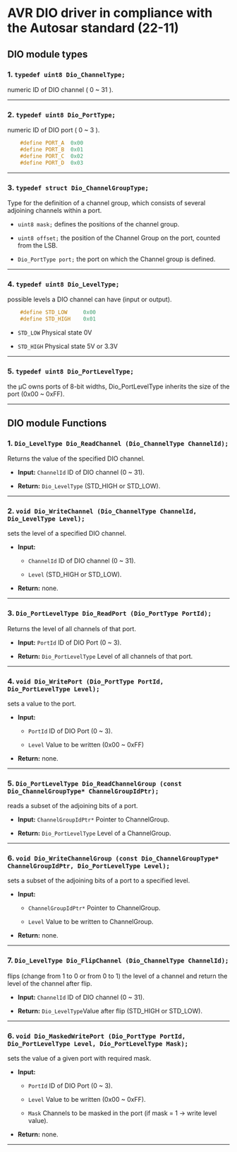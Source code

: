 # AVR DIO driver in compliance with the Autosar standard (22-11)

## DIO module types

### 1. `typedef uint8 Dio_ChannelType;`

numeric ID of DIO channel ( 0 ~ 31 ).

---

### 2. `typedef uint8 Dio_PortType;`

numeric ID of DIO port ( 0 ~ 3 ).

```C
    #define PORT_A  0x00
    #define PORT_B  0x01
    #define PORT_C  0x02
    #define PORT_D  0x03
```

--- 

### 3. `typedef struct Dio_ChannelGroupType;`

Type for the definition of a channel group, which consists of several adjoining channels within a port.

- `uint8 mask;` defines the positions of the channel group.

- `uint8 offset;` the position of the Channel Group on the port, counted from the LSB.

- `Dio_PortType port;` the port on which the Channel group is defined.

---

### 4. `typedef uint8 Dio_LevelType;`

possible levels a DIO channel can have (input or output).

```C
    #define STD_LOW     0x00
    #define STD_HIGH    0x01 
```

- `STD_LOW`     Physical state 0V

- `STD_HIGH`    Physical state 5V or 3.3V

---

### 5. `typedef uint8 Dio_PortLevelType;`

the μC owns ports of 8-bit widths, Dio_PortLevelType inherits the size of the port (0x00 ~ 0xFF).

---

## DIO module Functions

### 1.  `Dio_LevelType Dio_ReadChannel (Dio_ChannelType ChannelId);`

Returns the value of the specified DIO channel.

- **Input:** `ChannelId` ID of DIO channel (0 ~ 31).

- **Return:** `Dio_LevelType` (STD_HIGH or STD_LOW).

---

### 2. `void Dio_WriteChannel (Dio_ChannelType ChannelId, Dio_LevelType Level);`

sets the level of a specified DIO channel.

- **Input:** 

    - `ChannelId` ID of DIO channel (0 ~ 31).
    
    - `Level` (STD_HIGH or STD_LOW).

- **Return:** none.

---

### 3. `Dio_PortLevelType Dio_ReadPort (Dio_PortType PortId);`

Returns the level of all channels of that port.

- **Input:** `PortId` ID of DIO Port (0 ~ 3).

- **Return:** `Dio_PortLevelType` Level of all channels of that port.

---

### 4. `void Dio_WritePort (Dio_PortType PortId, Dio_PortLevelType Level);`

sets a value to the port.

- **Input:** 

   - `PortId` ID of DIO Port (0 ~ 3).
   
   - `Level` Value to be written (0x00 ~ 0xFF)

- **Return:** none.

---

### 5. `Dio_PortLevelType Dio_ReadChannelGroup (const Dio_ChannelGroupType* ChannelGroupIdPtr);`

reads a subset of the adjoining bits of a port.

- **Input:** `ChannelGroupIdPtr*` Pointer to ChannelGroup.

- **Return:** `Dio_PortLevelType` Level of a ChannelGroup.

---

### 6. `void Dio_WriteChannelGroup (const Dio_ChannelGroupType* ChannelGroupIdPtr, Dio_PortLevelType Level);`

sets a subset of the adjoining bits of a port to a specified level.

- **Input:**

    - `ChannelGroupIdPtr*` Pointer to ChannelGroup.
    
    - `Level` Value to be written to ChannelGroup.

- **Return:** none.

---

### 7. `Dio_LevelType Dio_FlipChannel (Dio_ChannelType ChannelId);`

flips (change from 1 to 0 or from 0 to 1) the level of a channel and return the level of the channel after flip.

- **Input:** `ChannelId` ID of DIO channel (0 ~ 31).

- **Return:** `Dio_LevelType`Value after flip (STD_HIGH or STD_LOW).

---

### 6. `void Dio_MaskedWritePort (Dio_PortType PortId, Dio_PortLevelType Level, Dio_PortLevelType Mask);`

sets the value of a given port with required mask.

- **Input:**

    - `PortId` ID of DIO Port (0 ~ 3).
    
    - `Level` Value to be written (0x00 ~ 0xFF).
    
    - `Mask` Channels to be masked in the port (if mask = 1 -> write level value).

- **Return:** none.

---


